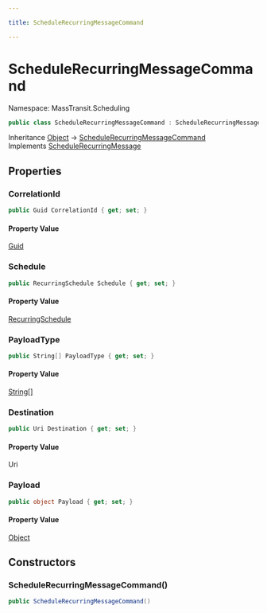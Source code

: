 ```yaml
---

title: ScheduleRecurringMessageCommand

---
```


# ScheduleRecurringMessageCommand

Namespace: MassTransit.Scheduling

```csharp
public class ScheduleRecurringMessageCommand : ScheduleRecurringMessage
```

Inheritance [Object](https://learn.microsoft.com/en-us/dotnet/api/system.object) → [ScheduleRecurringMessageCommand](../masstransit-scheduling/schedulerecurringmessagecommand)<br/>
Implements [ScheduleRecurringMessage](../../masstransit-abstractions/masstransit-scheduling/schedulerecurringmessage)

## Properties

### **CorrelationId**

```csharp
public Guid CorrelationId { get; set; }
```

#### Property Value

[Guid](https://learn.microsoft.com/en-us/dotnet/api/system.guid)<br/>

### **Schedule**

```csharp
public RecurringSchedule Schedule { get; set; }
```

#### Property Value

[RecurringSchedule](../../masstransit-abstractions/masstransit-scheduling/recurringschedule)<br/>

### **PayloadType**

```csharp
public String[] PayloadType { get; set; }
```

#### Property Value

[String[]](https://learn.microsoft.com/en-us/dotnet/api/system.string)<br/>

### **Destination**

```csharp
public Uri Destination { get; set; }
```

#### Property Value

Uri<br/>

### **Payload**

```csharp
public object Payload { get; set; }
```

#### Property Value

[Object](https://learn.microsoft.com/en-us/dotnet/api/system.object)<br/>

## Constructors

### **ScheduleRecurringMessageCommand()**

```csharp
public ScheduleRecurringMessageCommand()
```
